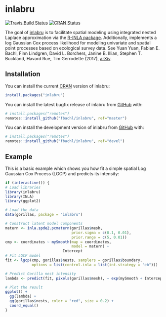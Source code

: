 
<!-- README.md is generated from README.Rmd. Please edit that file -->

# inlabru

<!-- badges: start -->

[![Travis Build
Status](https://travis-ci.org/fbachl/inlabru.svg?branch=devel)](https://travis-ci.org/fbachl/inlabru)
[![CRAN
Status](http://www.r-pkg.org/badges/version/inlabru)](https://cran.r-project.org/package=inlabru)
<!--
[![R build status](https://github.com/fbachl/inlabru/workflows/R-CMD-check/badge.svg)](https://github.com/fbachl/inlabru/actions)
[![R code coverage status](https://github.com/fbachl/inlabru/workflows/test-coverage/badge.svg)](https://github.com/fbachl/inlabru/actions)
--> <!-- badges: end -->

The goal of [inlabru](http://inlabru.org) is to facilitate spatial
modeling using integrated nested Laplace approximation via the [R-INLA
package](http://www.r-inla.org). Additionally, implements a log Gaussian
Cox process likelihood for modeling univariate and spatial point
processes based on ecological survey data. See Yuan Yuan, Fabian E.
Bachl, Finn Lindgren, David L. Borchers, Janine B. Illian, Stephen T.
Buckland, Havard Rue, Tim Gerrodette (2017),
[arXiv](https://arxiv.org/abs/1604.06013).

## Installation

You can install the current [CRAN](https://CRAN.R-project.org) version
of inlabru:

``` r
install.packages("inlabru")
```

You can install the latest bugfix release of inlabru from
[GitHub](https://github.com/) with:

``` r
# install.packages("remotes")
remotes::install_github("fbachl/inlabru", ref="master")
```

You can install the development version of inlabru from
[GitHub](https://github.com/) with:

``` r
# install.packages("remotes")
remotes::install_github("fbachl/inlabru", ref="devel")
```

## Example

This is a basic example which shows you how fit a simple spatial Log
Gaussian Cox Process (LGCP) and predicts its intensity:

``` r
if (interactive()) {
# Load libraries
library(inlabru)
library(INLA)
library(ggplot2)

# Load the data
data(gorillas, package = "inlabru")

# Construct latent model components
matern <- inla.spde2.pcmatern(gorillas$mesh, 
                              prior.sigma = c(0.1, 0.01), 
                              prior.range = c(5, 0.01))
cmp <- coordinates ~ mySmooth(map = coordinates,
                              model = matern) +
                          Intercept
# Fit LGCP model
fit <- lgcp(cmp, gorillas$nests, samplers = gorillas$boundary,
            options = list(control.inla = list(int.strategy = "eb")))

# Predict Gorilla nest intensity
lambda <- predict(fit, pixels(gorillas$mesh), ~ exp(mySmooth + Intercept))

# Plot the result
ggplot() + 
  gg(lambda) +
  gg(gorillas$nests, color = "red", size = 0.2) +
  coord_equal()
}
```

